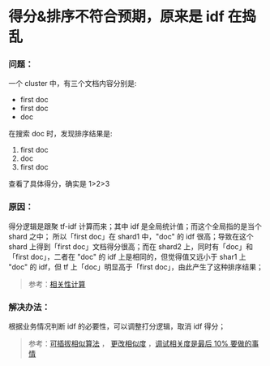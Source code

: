 # 得分&排序不符合预期，原来是 idf 在捣乱
### 问题：
一个 cluster 中，有三个文档内容分别是:
- first doc
- first doc
- doc

在搜索 doc 时，发现排序结果是:
1. first doc
2. doc
3. first doc

查看了具体得分，确实是 1>2>3

### 原因：
得分逻辑是跟聚 tf-idf 计算而来；其中 idf 是全局统计值；而这个全局指的是当个 shard 之中；
所以「first doc」在 shard1 中，"doc" 的 idf 很高；导致在这个 shard 上得到「first doc」文档得分很高；而在 shard2 上，同时有「doc」和「first doc」，二者在 "doc" 的 idf 上是相同的，但觉得值又远小于 shar1 上 "doc" 的 idf，但 tf 上「doc」明显高于「first doc」，由此产生了这种排序结果；
> 参考：[相关性计算](https://www.elastic.co/guide/cn/elasticsearch/guide/current/scoring-theory.html#scoring-theory)

### 解决办法：
根据业务情况判断 idf 的必要性，可以调整打分逻辑，取消 idf 得分；
> 参考：[可插拔相似算法](https://www.elastic.co/guide/cn/elasticsearch/guide/current/pluggable-similarites.html) ， [更改相似度](https://www.elastic.co/guide/cn/elasticsearch/guide/current/changing-similarities.html) ，[调试相关度是最后 10% 要做的事情](https://www.elastic.co/guide/cn/elasticsearch/guide/current/relevance-conclusion.html#relevance-conclusion)

